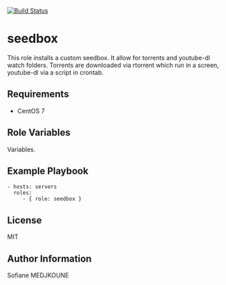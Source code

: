 [![Build Status](https://travis-ci.org/Nani-o/ansible-role-seedbox.svg?branch=master)](https://travis-ci.org/Nani-o/ansible-role-seedbox)

seedbox
=======

This role installs a custom seedbox.
It allow for torrents and youtube-dl watch folders.
Torrents are downloaded via rtorrent which run in a screen, youtube-dl via a script in crontab.

Requirements
------------

  - CentOS 7

Role Variables
--------------

Variables.

Example Playbook
----------------

    - hosts: servers
      roles:
         - { role: seedbox }

License
-------

MIT

Author Information
------------------

Sofiane MEDJKOUNE
